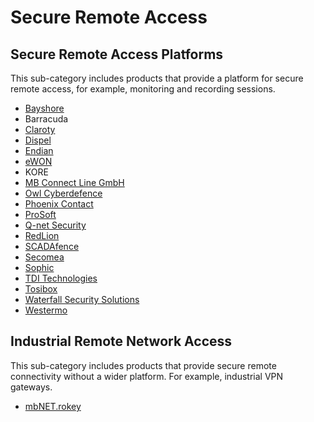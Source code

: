 # Secure Remote Access

## Secure Remote Access Platforms
This sub-category includes products that provide a platform for secure remote access, for example, monitoring and recording sessions.
* [Bayshore](https://www.bayshorenetworks.com)
* Barracuda
* [Claroty](https://www.claroty.com/)
* [Dispel](https://dispel.io/)
* [Endian](https://www.endian.com/)
* [eWON](https://www.ewon.biz/)
* KORE
* [MB Connect Line GmbH](https://mbconnectline.com/)
* [Owl Cyberdefence](https://owlcyberdefense.com/)
* [Phoenix Contact](https://www.phoenixcontact.com/)
* [ProSoft](https://www.prosoft-technology.com/)
* [Q-net Security](www.qnetsecurity.com/)
* [RedLion](https://www.redlion.net/)
* [SCADAfence](https://www.scadafence.com/)
* [Secomea](https://www.secomea.com/)
* [Sophic](https://www.iecyber.co.il)
* [TDI Technologies](https://www.tditechnologies.com/)
* [Tosibox](https://www.tosibox.com/)
* [Waterfall Security Solutions](https://waterfall-security.com/)
* [Westermo](https://www.westermo.com/solutions/weconnect)


## Industrial Remote Network Access 
This sub-category includes products that provide secure remote connectivity without a wider platform. For example, industrial VPN gateways.

* [mbNET.rokey](https://www.mbconnectline.com/en/produkte/mbnetrokey.html)
